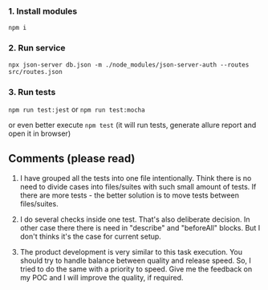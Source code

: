 ### 1. Install modules
`npm i`

### 2. Run service
`npx json-server db.json -m ./node_modules/json-server-auth --routes src/routes.json`

### 3. Run tests
`npm run test:jest` or `npm run test:mocha`

or even better execute `npm test`
(it will run tests, generate allure report and open it in browser)


## Comments (please read)
1. I have grouped all the tests into one file intentionally. Think there is no need to divide cases into files/suites with such small amount of tests.
If there are more tests - the better solution is to move tests between files/suites.

2. I do several checks inside one test. That's also deliberate decision.
In other case there there is need in "describe" and "beforeAll" blocks. But I don't thinks it's the case for current setup.

3. The product development is very similar to this task execution. You should try to handle balance between quality and release speed.
So, I tried to do the same with a priority to speed. Give me the feedback on my POC and I will improve the quality, if required.
